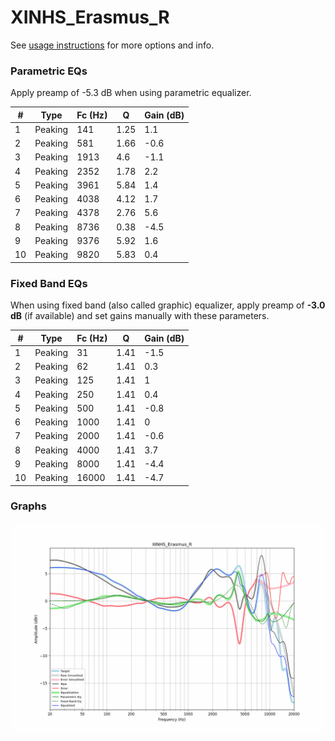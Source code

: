 # XINHS_Erasmus_R
See [usage instructions](https://github.com/jaakkopasanen/AutoEq#usage) for more options and info.

### Parametric EQs
Apply preamp of -5.3 dB when using parametric equalizer.

|   # | Type    |   Fc (Hz) |    Q |   Gain (dB) |
|-----|---------|-----------|------|-------------|
|   1 | Peaking |       141 | 1.25 |         1.1 |
|   2 | Peaking |       581 | 1.66 |        -0.6 |
|   3 | Peaking |      1913 | 4.6  |        -1.1 |
|   4 | Peaking |      2352 | 1.78 |         2.2 |
|   5 | Peaking |      3961 | 5.84 |         1.4 |
|   6 | Peaking |      4038 | 4.12 |         1.7 |
|   7 | Peaking |      4378 | 2.76 |         5.6 |
|   8 | Peaking |      8736 | 0.38 |        -4.5 |
|   9 | Peaking |      9376 | 5.92 |         1.6 |
|  10 | Peaking |      9820 | 5.83 |         0.4 |

### Fixed Band EQs
When using fixed band (also called graphic) equalizer, apply preamp of **-3.0 dB** (if available) and set gains manually with these parameters.

|   # | Type    |   Fc (Hz) |    Q |   Gain (dB) |
|-----|---------|-----------|------|-------------|
|   1 | Peaking |        31 | 1.41 |        -1.5 |
|   2 | Peaking |        62 | 1.41 |         0.3 |
|   3 | Peaking |       125 | 1.41 |         1   |
|   4 | Peaking |       250 | 1.41 |         0.4 |
|   5 | Peaking |       500 | 1.41 |        -0.8 |
|   6 | Peaking |      1000 | 1.41 |         0   |
|   7 | Peaking |      2000 | 1.41 |        -0.6 |
|   8 | Peaking |      4000 | 1.41 |         3.7 |
|   9 | Peaking |      8000 | 1.41 |        -4.4 |
|  10 | Peaking |     16000 | 1.41 |        -4.7 |

### Graphs
![](./XINHS_Erasmus_R.png)
